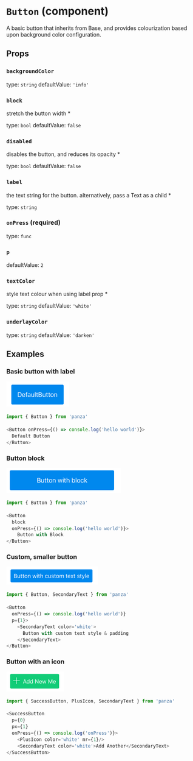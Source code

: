 `Button` (component)
====================

A basic button that inherits from Base, and provides colourization
based upon background color configuration.

Props
-----

### `backgroundColor`

type: `string`
defaultValue: `'info'`


### `block`

stretch the button width *

type: `bool`
defaultValue: `false`


### `disabled`

disables the button, and reduces its opacity *

type: `bool`
defaultValue: `false`


### `label`

the text string for the button. alternatively, pass a Text as a child *

type: `string`


### `onPress` (required)

type: `func`


### `p`

defaultValue: `2`


### `textColor`

style text colour when using label prop *

type: `string`
defaultValue: `'white'`


### `underlayColor`

type: `string`
defaultValue: `'darken'`

## Examples

### Basic button with label

![Basic button](/documentation/images/ButtonBasic.png)
```javascript
import { Button } from 'panza'

<Button onPress={() => console.log('hello world')}>
  Default Button
</Button>
```

### Button block

![Block button](images/ButtonBlock.png)
```javascript
import { Button } from 'panza'

<Button
  block
  onPress={() => console.log('hello world')}>
    Button with Block
</Button>
```

### Custom, smaller button

![Custom button](images/ButtonCustom.png)
```javascript
import { Button, SecondaryText } from 'panza'

<Button
  onPress={() => console.log('hello world')}
  p={1}>
    <SecondaryText color='white'>
      Button with custom text style & padding
    </SecondaryText>
</Button>
```

### Button with an icon

![Button with icon](images/ButtonWithIcon.png)
```javascript
import { SuccessButton, PlusIcon, SecondaryText } from 'panza'

<SuccessButton
  p={0}
  px={1}
  onPress={() => console.log('onPress')}>
    <PlusIcon color='white' mr={1}/>
    <SecondaryText color='white'>Add Another</SecondaryText>
</SuccessButton>
```
